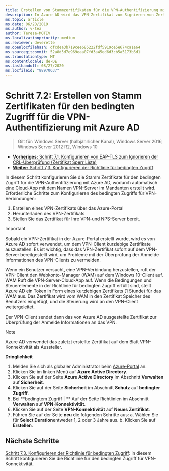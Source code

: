 ```yaml
---
title: Erstellen von Stammzertifikaten für die VPN-Authentifizierung mit Azure AD
description: In Azure AD wird das VPN-Zertifikat zum Signieren von Zertifikaten verwendet, die für Windows 10-Clients ausgestellt werden, wenn die Authentifizierung bei Azure AD für VPN-Verbindungen erfolgt. Das als primär gekennzeichnete Zertifikat ist der Aussteller, der von Azure AD verwendet wird.
ms.topic: article
ms.date: 06/28/2019
ms.author: v-tea
author: Teresa-MOTIV
ms.localizationpriority: medium
ms.reviewer: deverette
ms.openlocfilehash: dfcdea3b719cee685222fdf5919ce5e674ca1e64
ms.sourcegitcommit: 52a8d5d7e969eaa07fd3a45ed6d3cb5a5173b6d1
ms.translationtype: MT
ms.contentlocale: de-DE
ms.lasthandoff: 08/27/2020
ms.locfileid: "88970637"
---
```

# <a name="step-72-create-conditional-access-root-certificates-for-vpn-authentication-with-azure-ad"></a>Schritt 7.2: Erstellen von Stamm Zertifikaten für den bedingten Zugriff für die VPN-Authentifizierung mit Azure AD

> Gilt für: Windows Server (halbjährlicher Kanal), Windows Server 2016, Windows Server 2012 R2, Windows 10

- [**Vorheriges:** Schritt 7,1. Konfigurieren von EAP-TLS zum Ignorieren der CRL-Überprüfung (Zertifikat Sperr Liste)](vpn-config-eap-tls-to-ignore-crl-checking.md)
- [**Weiter:** Schritt 7,3. Konfigurieren der Richtlinie für bedingten Zugriff](vpn-config-conditional-access-policy.md)

In diesem Schritt konfigurieren Sie die Stamm Zertifikate für den bedingten Zugriff für die VPN-Authentifizierung mit Azure AD, wodurch automatisch eine Cloud-App mit dem Namen VPN-Server im Mandanten erstellt wird. Erforderliche Schritte zum Konfigurieren des bedingten Zugriffs für VPN-Verbindungen:

1. Erstellen eines VPN-Zertifikats über das Azure-Portal
2. Herunterladen des VPN-Zertifikats
3. Stellen Sie das Zertifikat für Ihre VPN-und NPS-Server bereit.

> [!IMPORTANT]
> Sobald ein VPN-Zertifikat in der Azure-Portal erstellt wurde, wird es von Azure AD sofort verwendet, um dem VPN-Client kurzlebige Zertifikate auszustellen. Es ist wichtig, dass das VPN-Zertifikat sofort auf dem VPN-Server bereitgestellt wird, um Probleme mit der Überprüfung der Anmelde Informationen des VPN-Clients zu vermeiden.

Wenn ein Benutzer versucht, eine VPN-Verbindung herzustellen, ruft der VPN-Client den Webkonto-Manager (WAM) auf dem Windows 10-Client auf. WAM Ruft die VPN-Server-Cloud-App auf. Wenn die Bedingungen und Steuerelemente in der Richtlinie für bedingten Zugriff erfüllt sind, stellt Azure AD ein Token in Form eines kurzlebigen Zertifikats (1 Stunde) für das WAM aus. Das Zertifikat wird vom WAM in den Zertifikat Speicher des Benutzers eingefügt, und die Steuerung wird an den VPN-Client weitergeleitet. 

Der VPN-Client sendet dann das von Azure AD ausgestellte Zertifikat zur Überprüfung der Anmelde Informationen an das VPN. 

> [!NOTE]
> Azure AD verwendet das zuletzt erstellte Zertifikat auf dem Blatt VPN-Konnektivität als Aussteller.

**Dringlichkeit**

1. Melden Sie sich als globaler Administrator beim [Azure-Portal](https://portal.azure.com) an.
2. Klicken Sie im linken Menü auf **Azure Active Directory**.
3. Klicken Sie auf der Seite **Azure Active Directory** im Abschnitt **Verwalten** auf **Sicherheit**.
4. Klicken Sie auf der Seite **Sicherheit** im Abschnitt **Schutz** auf **bedingter Zugriff**.
5. Bei **bedingtem Zugriff | ** Auf der Seite Richtlinien im Abschnitt **Verwalten** auf **VPN-Konnektivität**.
5. Klicken Sie auf der Seite **VPN-Konnektivität** auf **Neues Zertifikat**.
6. Führen Sie auf der Seite **neu** die folgenden Schritte aus: a. Wählen Sie für **Select Duration**entweder 1, 2 oder 3 Jahre aus.
    b. Klicken Sie auf **Erstellen**.

## <a name="next-steps"></a>Nächste Schritte

[Schritt 7,3. Konfigurieren der Richtlinie für bedingten Zugriff](vpn-config-conditional-access-policy.md): in diesem Schritt konfigurieren Sie die Richtlinie für den bedingten Zugriff für VPN-Konnektivität.
